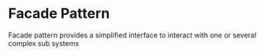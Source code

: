 # Facade Pattern

Facade pattern provides a simplified interface to interact with one or several complex sub systems
